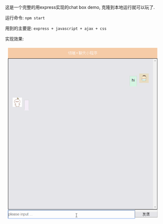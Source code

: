 这是一个完整的用express实现的chat box demo, 克隆到本地运行就可以玩了.

运行命令: `npm start`

用到的主要是: `express + javascript + ajax + css`

实现效果: 


![](https://github.com/cherrieg/chat-demo/blob/master/public/images/demo.gif)



